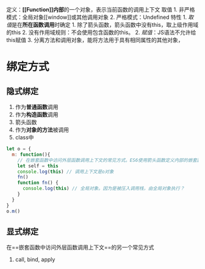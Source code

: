 定义：**[[Function]]内部**的一个对象，表示当前函数的调用上下文
取值
	1. 非严格模式：全局对象[[window]]或其他调用对象
	2. 严格模式：Undefined
特性
	1. *取值*是在**所在函数调用**时确定
		1. 除了箭头函数，箭头函数中没有this，取上级作用域的this
		2. 没有作用域规则：不会使用包含函数的this。
	2. *赋值*：JS语法不允许给this赋值
	3. 分离方法和调用对象，能将方法用于具有相同属性的其他对象，

# 绑定方式
## 隐式绑定
1. 作为**普通函数**调用
2. 作为**构造函数**调用
3. 箭头函数
4. 作为**对象的方法**被调用
5. class中

```javascript
let o = {
  m: function(){
    // 在嵌套函数中访问外层函数调用上下文的常见方式。ES6使用箭头函数定义内部的嵌套函数
    let self = this 
    console.log(this) // 调用上下文是o对象
    fn()
    function fn() {
      console.log(this) // 全局对象。因为是被压入调用栈，由全局对象执行？
    }
  }
}
o.m() 
```
## 显式绑定
在==嵌套函数中访问外层函数调用上下文==的另一个常见方式
1. call, bind, apply